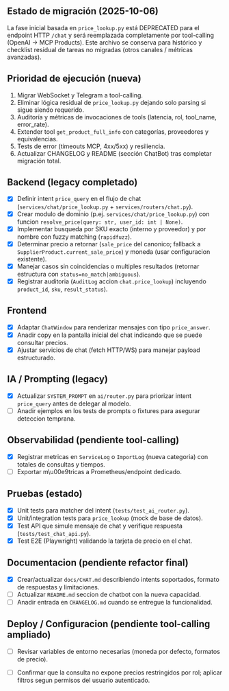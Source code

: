 <!-- NG-HEADER: Nombre de archivo: CHAT_PRICE_TODOS.md -->
<!-- NG-HEADER: Ubicacion: docs/CHAT_PRICE_TODOS.md -->
<!-- NG-HEADER: Descripcion: Lista de tareas para habilitar consultas de precio en el chatbot -->
<!-- NG-HEADER: Lineamientos: Ver AGENTS.md -->

## Estado de migración (2025-10-06)
La fase inicial basada en `price_lookup.py` está DEPRECATED para el endpoint HTTP `/chat` y será reemplazada completamente por tool-calling (OpenAI → MCP Products). Este archivo se conserva para histórico y checklist residual de tareas no migradas (otros canales / métricas avanzadas).

## Prioridad de ejecución (nueva)
1. Migrar WebSocket y Telegram a tool-calling.
2. Eliminar lógica residual de `price_lookup.py` dejando solo parsing si sigue siendo requerido.
3. Auditoría y métricas de invocaciones de tools (latencia, rol, tool_name, error_rate).
4. Extender tool `get_product_full_info` con categorías, proveedores y equivalencias.
5. Tests de error (timeouts MCP, 4xx/5xx) y resiliencia.
6. Actualizar CHANGELOG y README (sección ChatBot) tras completar migración total.
## Backend (legacy completado)
- [x] Definir intent `price_query` en el flujo de chat (`services/chat/price_lookup.py` + `services/routers/chat.py`).
- [x] Crear modulo de dominio (p.ej. `services/chat/price_lookup.py`) con funcion `resolve_price(query: str, user_id: int | None)`.
- [x] Implementar busqueda por SKU exacto (interno y proveedor) y por nombre con fuzzy matching (`rapidfuzz`).
- [x] Determinar precio a retornar (`sale_price` del canonico; fallback a `SupplierProduct.current_sale_price`) y moneda (usar configuracion existente).
- [x] Manejar casos sin coincidencias o multiples resultados (retornar estructura con `status=no_match|ambiguous`).
- [x] Registrar auditoria (`AuditLog` accion `chat.price_lookup`) incluyendo `product_id`, `sku`, `result_status`).

## Frontend
- [x] Adaptar `ChatWindow` para renderizar mensajes con tipo `price_answer`.
- [x] Anadir copy en la pantalla inicial del chat indicando que se puede consultar precios.
- [x] Ajustar servicios de chat (fetch HTTP/WS) para manejar payload estructurado.

## IA / Prompting (legacy)
- [x] Actualizar `SYSTEM_PROMPT` en `ai/router.py` para priorizar intent `price_query` antes de delegar al modelo.
- [ ] Anadir ejemplos en los tests de prompts o fixtures para asegurar deteccion temprana.

## Observabilidad (pendiente tool-calling)
- [x] Registrar metricas en `ServiceLog` o `ImportLog` (nueva categoria) con totales de consultas y tiempos.
- [ ] Exportar m\u00e9tricas a Prometheus/endpoint dedicado.

## Pruebas (estado)
- [x] Unit tests para matcher del intent (`tests/test_ai_router.py`).
- [x] Unit/integration tests para `price_lookup` (mock de base de datos).
- [x] Test API que simule mensaje de chat y verifique respuesta (`tests/test_chat_api.py`).
- [x] Test E2E (Playwright) validando la tarjeta de precio en el chat.

## Documentacion (pendiente refactor final)
- [x] Crear/actualizar `docs/CHAT.md` describiendo intents soportados, formato de respuestas y limitaciones.
- [ ] Actualizar `README.md` seccion de chatbot con la nueva capacidad.
- [ ] Anadir entrada en `CHANGELOG.md` cuando se entregue la funcionalidad.

## Deploy / Configuracion (pendiente tool-calling ampliado)
- [ ] Revisar variables de entorno necesarias (moneda por defecto, formatos de precio).
- [ ] Confirmar que la consulta no expone precios restringidos por rol; aplicar filtros segun permisos del usuario autenticado.




